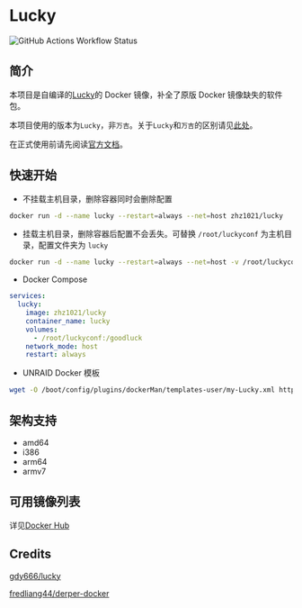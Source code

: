 # Lucky

![GitHub Actions Workflow Status](https://img.shields.io/github/actions/workflow/status/zhz8888/lucky/build.yml)

## 简介

本项目是自编译的[Lucky](https://github.com/gdy666/lucky)的 Docker 镜像，补全了原版 Docker 镜像缺失的软件包。

本项目使用的版本为`Lucky`，非`万吉`。关于`Lucky`和`万吉`的区别请见[此处](https://lucky666.cn/docs/problemset#%E5%B8%B8%E8%A7%81%E9%97%AE%E9%A2%98)。

在正式使用前请先阅读[官方文档](https://lucky666.cn/docs/intro)。

## 快速开始

- 不挂载主机目录，删除容器同时会删除配置

```bash
docker run -d --name lucky --restart=always --net=host zhz1021/lucky
```

- 挂载主机目录，删除容器后配置不会丢失。可替换 `/root/luckyconf` 为主机目录，配置文件夹为 `lucky`

```bash
docker run -d --name lucky --restart=always --net=host -v /root/luckyconf:/goodluck zhz1021/lucky
```

- Docker Compose

```yml
services:
  lucky:
    image: zhz1021/lucky
    container_name: lucky
    volumes:
      - /root/luckyconf:/goodluck
    network_mode: host
    restart: always
```

- UNRAID Docker 模板

```bash
wget -O /boot/config/plugins/dockerMan/templates-user/my-Lucky.xml https://cdn.jsdelivr.net/gh/zhz8888/lucky@main/my-Lucky.xml
```

## 架构支持

- amd64
- i386
- arm64
- armv7

## 可用镜像列表

详见[Docker Hub](https://hub.docker.com/r/zhz1021/lucky/tags)

## Credits

[gdy666/lucky](https://github.com/gdy666/lucky)

[fredliang44/derper-docker](https://github.com/fredliang44/derper-docker)
